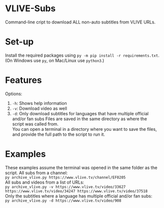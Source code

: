 # VLIVE-Subs
Command-line cript to download ALL non-auto subtitles from VLIVE URLs.  
# Set-up
Install the required packages using `py -m pip install -r requirements.txt`.  
(On Windows use `py`, on Mac/Linux use `python3`.)
# Features
Options:  
1. `-h`: Shows help information
2. `-v`: Download video as well
3. `-d`: Only download subtitles for languages that have multiple official and/or fan subs
Files are saved in the same directory as where the script was called from.  
You can open a terminal in a directory where you want to save the files, and provide the full path to the script to run it.
# Examples 
These examples assume the terminal was opened in the same folder as the script.
All subs from a channel:  
`py archive_vlive.py https://www.vlive.tv/channel/EF0205`  
All subs and videos from a list of URLs:  
`py archive_vlive.py -v https://www.vlive.tv/video/33627 https://www.vlive.tv/video/34247 https://www.vlive.tv/video/37518`  
Only the subtitles where a language has multiple official and/or fan subs:  
`py archive_vlive.py -d https://www.vlive.tv/video/908`
